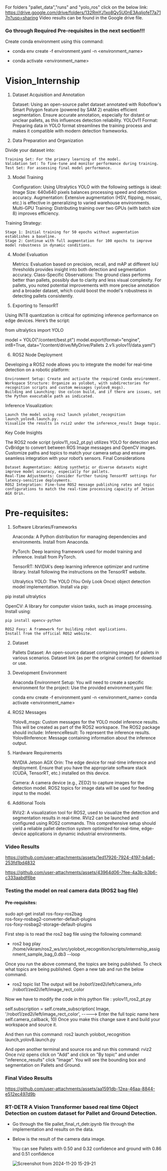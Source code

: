 For folders "pallet_data","runs" and "yolo_ros" click on the below link:
https://drive.google.com/drive/folders/132RmYJ1xo8Qy5U0nE3AqljofeT7a717n?usp=sharing
Video results can be found in the Google drive file.

### Go through Required Pre-requisites in the next section!!!

Create conda environment using this command:

- conda env create -f environment.yaml -n <environment_name>

- conda activate <environment_name>


# Vision_Internship

1. Dataset Acquisition and Annotation

    Dataset: Using an open-source pallet dataset annotated with Roboflow's Smart Polygon feature (powered by SAM 2) enables efficient segmentation. Ensure accurate annotation, especially for distant or unclear pallets, as this influences detection reliability.
    YOLOv11 Format: Preparing data in YOLO format streamlines the training process and makes it compatible with modern detection frameworks.

2. Data Preparation and Organization

Divide your dataset into:

    Training Set: For the primary learning of the model.
    Validation Set: To fine-tune and monitor performance during training.
    Test Set: For assessing final model performance.

3. Model Training

    Configuration: Using Ultralytics YOLO with the following settings is ideal:
        Image Size: 640x640 pixels balances processing speed and detection accuracy.
        Augmentation: Extensive augmentation (HSV, flipping, mosaic, etc.) is effective in generalizing to varied warehouse environments.
        Multi-GPU Training: Distributing training over two GPUs (with batch size 8) improves efficiency.

Training Strategy:

    Stage 1: Initial training for 50 epochs without augmentation establishes a baseline.
    Stage 2: Continue with full augmentation for 100 epochs to improve model robustness in dynamic conditions.

4. Model Evaluation

    Metrics: Evaluation based on precision, recall, and mAP at different IoU thresholds provides insight into both detection and segmentation accuracy.
    Class-Specific Observations:
        The ground class performs better than pallets, possibly due to clarity and less visual complexity.
        For pallets, you noted potential improvements with more precise annotation and a broader dataset, which could boost the model's robustness in detecting pallets consistently.

5. Exporting to TensorRT

Using INT8 quantization is critical for optimizing inference performance on edge devices. Here’s the script:

from ultralytics import YOLO

model = YOLO("/content/best.pt")
model.export(format="engine", int8=True, data="/content/drive/MyDrive/Pallets 2.v1i.yolov11/data.yaml")

6. ROS2 Node Deployment

Developing a ROS2 node allows you to integrate the model for real-time detection on a robotic platform:

    Environment Setup: Create and activate the required Conda environment.
    Workspace Structure: Organize as yolobot, with subdirectories for recognition scripts and custom messages (yolov8_msgs).
    Building and Launching: Use colcon build, and if there are issues, set the Python executable path as indicated.

Inference Visualization:

    Launch the model using ros2 launch yolobot_recognition launch_yolov8.launch.py.
    Visualize the results in rviz2 under the inference_result Image topic.

Key Code Insights

The ROS2 node script (yolov11_ros2_pt.py) utilizes YOLO for detection and CvBridge to convert between ROS Image messages and OpenCV images. Customize paths and topics to match your camera setup and ensure seamless integration with your robot’s sensors.
Final Considerations

    Dataset Augmentation: Adding synthetic or diverse datasets might improve model accuracy, especially for pallets.
    Real-Time Adjustments: Consider further tuning TensorRT settings for latency-sensitive deployments.
    ROS2 Integration: Fine-tune ROS2 message publishing rates and topic configurations to match the real-time processing capacity of Jetson AGX Orin.



# Pre-requisites: 

1. Software Libraries/Frameworks

    Anaconda: A Python distribution for managing dependencies and environments.
    Install from Anaconda.

    PyTorch: Deep learning framework used for model training and inference.
    Install from PyTorch.

    TensorRT: NVIDIA's deep learning inference optimizer and runtime library.
    Install following the instructions on the TensorRT website.

    Ultralytics YOLO: The YOLO (You Only Look Once) object detection model implementation.
    Install via pip:

pip install ultralytics

OpenCV: A library for computer vision tasks, such as image processing.
Install using:

    pip install opencv-python

    ROS2 Foxy: A framework for building robot applications.
    Install from the official ROS2 website.

2. Dataset

    Pallets Dataset: An open-source dataset containing images of pallets in various scenarios. Dataset link (as per the original context) for download or use.

3. Development Environment

    Anaconda Environment Setup: You will need to create a specific environment for the project:
        Use the provided environment.yaml file:

    conda env create -f environment.yaml -n <environment_name>
    conda activate <environment_name>

4. ROS2 Messages

    Yolov8_msgs: Custom messages for the YOLO model inference results. This will be created as part of the ROS2 workspace. The ROS2 package should include:
        InferenceResult: To represent the inference results.
        Yolov8Inference: Message containing information about the inference output.

5. Hardware Requirements

    NVIDIA Jetson AGX Orin: The edge device for real-time inference and deployment.
    Ensure that you have the appropriate software stack (CUDA, TensorRT, etc.) installed on this device.

    Camera: A camera device (e.g., ZED2) to capture images for the detection model. ROS2 topics for image data will be used for feeding input to the model.

6. Additional Tools

    RViz2: A visualization tool for ROS2, used to visualize the detection and segmentation results in real-time. RViz2 can be launched and configured using ROS2 commands.
   This comprehensive setup should yield a reliable pallet detection system optimized for real-time, edge-device applications in dynamic industrial environments.

### Video Results

https://github.com/user-attachments/assets/1ed17926-7924-4197-b4a6-253fd1bd4832


https://github.com/user-attachments/assets/43964d06-7fee-4a3b-b3b6-c333aabdf6be


### Testing the model on real camera data (ROS2 bag file)

#### Pre-requisites:
sudo apt-get install ros-foxy-ros2bag \
                     ros-foxy-rosbag2-converter-default-plugins \
                     ros-foxy-rosbag2-storage-default-plugins


First step is to read the ros2 bag file using the following command:
- ros2 bag play /home/vikram/ros2_ws/src/yolobot_recognition/scripts/internship_assignment_sample_bag_0.db3  --loop
  
Once you run the above command, the topics are being published. To check what topics are being published. Open a new tab and run the below command.

- ros2 topic list
The output will be
/robot1/zed2i/left/camera_info
/robot1/zed2i/left/image_rect_color

Now we have to modify the code in this python file :
yolov11_ros2_pt.py

self.subscription = self.create_subscription(
            Image,
            '/robot1/zed2i/left/image_rect_color',  -----> Enter the full topic name here
            self.camera_callback,
            10)
Once you make this change save it and build your workspace and source it. 

And then run this command:
ros2 launch yolobot_recognition launch_yolov8.launch.py

And open another terminal and source ros and run this command:
rviz2
Once rviz opens click on "Add" and click on "By topic" and under "inference_results" click "Image". You will see the bounding box and segmentation on Pallets and Ground. 

### Final Video Results
https://github.com/user-attachments/assets/aa1591db-12ea-46aa-8844-e512ec497d9b

### RT-DETR A Vision Transformer based real time Object Detection on custom dataset for Pallet and Ground Detection.

- Go through the file pallet_final_rt_detr.ipynb file through the implementation and results on the data.
- Below is the result of the camera data image.

  You can see Pallets with 0.50 and 0.32 confidence and ground with 0.86 and 0.51 confidence 

  ![Screenshot from 2024-11-20 15-29-21](https://github.com/user-attachments/assets/2693fc91-ea8b-41de-8b96-bdd10f1dc25a)


